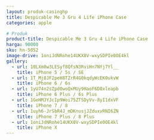 ```yaml
---
layout: produk-casinghp
title: Despicable Me 3 Gru 4 Life iPhone Case
categories: apple

# Produk
product-title: Despicable Me 3 Gru 4 Life iPhone Case
harga: 90000
sku: hn-5052
image-drive: 1oniJdNRohe14UKX8V-wxySDPIe0OE4kl
gallery:
  - url: 10LXm0w3LESyf8QfsN3RviHn7NYj7Yl__
    title: iPhone 5 / 5s / SE
  - url: 1T_Mj8JF2peH8TZrR4G0kqdyWcEK0ukvW
    title: iPhone 6 / 6s
  - url: 1yU74n2sZpd0woQxMUy9HaoF6D8xleapb
    title: iPhone 6 Plus / 6s Plus
  - url: 1GeHMJYJcIp9Woi75ZTSDyVv-8yI1dxVF
    title: iPhone 7 / 8
  - url: 1uyh6-JrSbR4J_mDKnusjJZduxvRNI6ZN
    title: iPhone 7 Plus / 8 Plus
  - url: 1oniJdNRohe14UKX8V-wxySDPIe0OE4kl
    title: iPhone X
---
```


